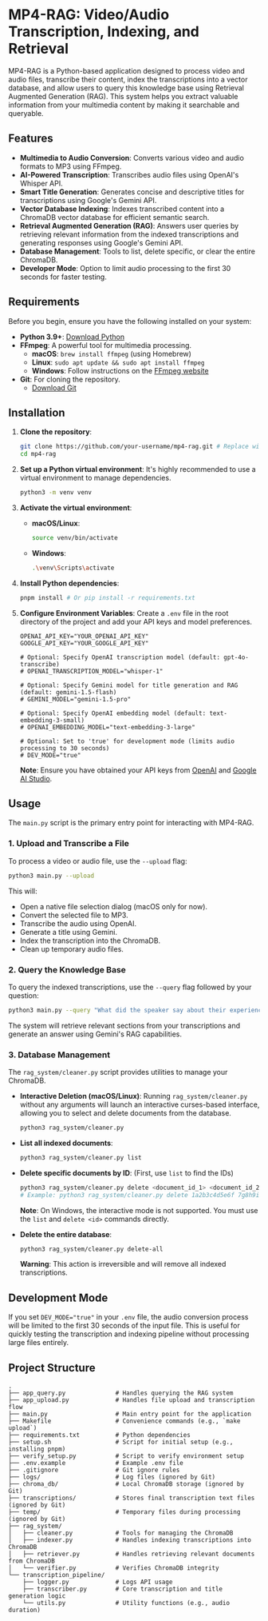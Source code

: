 # MP4-RAG: Video/Audio Transcription, Indexing, and Retrieval

MP4-RAG is a Python-based application designed to process video and audio files, transcribe their content, index the transcriptions into a vector database, and allow users to query this knowledge base using Retrieval Augmented Generation (RAG). This system helps you extract valuable information from your multimedia content by making it searchable and queryable.

## Features

*   **Multimedia to Audio Conversion**: Converts various video and audio formats to MP3 using FFmpeg.
*   **AI-Powered Transcription**: Transcribes audio files using OpenAI's Whisper API.
*   **Smart Title Generation**: Generates concise and descriptive titles for transcriptions using Google's Gemini API.
*   **Vector Database Indexing**: Indexes transcribed content into a ChromaDB vector database for efficient semantic search.
*   **Retrieval Augmented Generation (RAG)**: Answers user queries by retrieving relevant information from the indexed transcriptions and generating responses using Google's Gemini API.
*   **Database Management**: Tools to list, delete specific, or clear the entire ChromaDB.
*   **Developer Mode**: Option to limit audio processing to the first 30 seconds for faster testing.

## Requirements

Before you begin, ensure you have the following installed on your system:

*   **Python 3.9+**: [Download Python](https://www.python.org/downloads/)
*   **FFmpeg**: A powerful tool for multimedia processing.
    *   **macOS**: `brew install ffmpeg` (using Homebrew)
    *   **Linux**: `sudo apt update && sudo apt install ffmpeg`
    *   **Windows**: Follow instructions on the [FFmpeg website](https://ffmpeg.org/download.html)
*   **Git**: For cloning the repository.
    *   [Download Git](https://git-scm.com/downloads)

## Installation

1.  **Clone the repository**:
    ```bash
    git clone https://github.com/your-username/mp4-rag.git # Replace with your actual repo URL
    cd mp4-rag
    ```

2.  **Set up a Python virtual environment**:
    It's highly recommended to use a virtual environment to manage dependencies.
    ```bash
    python3 -m venv venv
    ```

3.  **Activate the virtual environment**:
    *   **macOS/Linux**:
        ```bash
        source venv/bin/activate
        ```
    *   **Windows**:
        ```bash
        .\venv\Scripts\activate
        ```

4.  **Install Python dependencies**:
    ```bash
    pnpm install # Or pip install -r requirements.txt
    ```

5.  **Configure Environment Variables**:
    Create a `.env` file in the root directory of the project and add your API keys and model preferences.

    ```dotenv
    OPENAI_API_KEY="YOUR_OPENAI_API_KEY"
    GOOGLE_API_KEY="YOUR_GOOGLE_API_KEY"

    # Optional: Specify OpenAI transcription model (default: gpt-4o-transcribe)
    # OPENAI_TRANSCRIPTION_MODEL="whisper-1"

    # Optional: Specify Gemini model for title generation and RAG (default: gemini-1.5-flash)
    # GEMINI_MODEL="gemini-1.5-pro"

    # Optional: Specify OpenAI embedding model (default: text-embedding-3-small)
    # OPENAI_EMBEDDING_MODEL="text-embedding-3-large"

    # Optional: Set to 'true' for development mode (limits audio processing to 30 seconds)
    # DEV_MODE="true"
    ```

    **Note**: Ensure you have obtained your API keys from [OpenAI](https://platform.openai.com/account/api-keys) and [Google AI Studio](https://aistudio.google.com/app/apikey).

## Usage

The `main.py` script is the primary entry point for interacting with MP4-RAG.

### 1. Upload and Transcribe a File

To process a video or audio file, use the `--upload` flag:

```bash
python3 main.py --upload
```

This will:
*   Open a native file selection dialog (macOS only for now).
*   Convert the selected file to MP3.
*   Transcribe the audio using OpenAI.
*   Generate a title using Gemini.
*   Index the transcription into the ChromaDB.
*   Clean up temporary audio files.

### 2. Query the Knowledge Base

To query the indexed transcriptions, use the `--query` flag followed by your question:

```bash
python3 main.py --query "What did the speaker say about their experience abroad?"
```

The system will retrieve relevant sections from your transcriptions and generate an answer using Gemini's RAG capabilities.

### 3. Database Management

The `rag_system/cleaner.py` script provides utilities to manage your ChromaDB.

*   **Interactive Deletion (macOS/Linux)**:
    Running `rag_system/cleaner.py` without any arguments will launch an interactive curses-based interface, allowing you to select and delete documents from the database.
    ```bash
    python3 rag_system/cleaner.py
    ```

*   **List all indexed documents**:
    ```bash
    python3 rag_system/cleaner.py list
    ```

*   **Delete specific documents by ID**:
    (First, use `list` to find the IDs)
    ```bash
    python3 rag_system/cleaner.py delete <document_id_1> <document_id_2> ...
    # Example: python3 rag_system/cleaner.py delete 1a2b3c4d5e6f 7g8h9i0j1k2l
    ```
    **Note**: On Windows, the interactive mode is not supported. You must use the `list` and `delete <id>` commands directly.

*   **Delete the entire database**:
    ```bash
    python3 rag_system/cleaner.py delete-all
    ```
    **Warning**: This action is irreversible and will remove all indexed transcriptions.

## Development Mode

If you set `DEV_MODE="true"` in your `.env` file, the audio conversion process will be limited to the first 30 seconds of the input file. This is useful for quickly testing the transcription and indexing pipeline without processing large files entirely.

## Project Structure

```
.
├── app_query.py              # Handles querying the RAG system
├── app_upload.py             # Handles file upload and transcription flow
├── main.py                   # Main entry point for the application
├── Makefile                  # Convenience commands (e.g., `make upload`)
├── requirements.txt          # Python dependencies
├── setup.sh                  # Script for initial setup (e.g., installing pnpm)
├── verify_setup.py           # Script to verify environment setup
├── .env.example              # Example .env file
├── .gitignore                # Git ignore rules
├── logs/                     # Log files (ignored by Git)
├── chroma_db/                # Local ChromaDB storage (ignored by Git)
├── transcriptions/           # Stores final transcription text files (ignored by Git)
├── temp/                     # Temporary files during processing (ignored by Git)
├── rag_system/
│   ├── cleaner.py            # Tools for managing the ChromaDB
│   ├── indexer.py            # Handles indexing transcriptions into ChromaDB
│   ├── retriever.py          # Handles retrieving relevant documents from ChromaDB
│   └── verifier.py           # Verifies ChromaDB integrity
└── transcription_pipeline/
    ├── logger.py             # Logs API usage
    ├── transcriber.py        # Core transcription and title generation logic
    └── utils.py              # Utility functions (e.g., audio duration)
```
